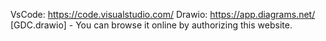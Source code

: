 VsCode: https://code.visualstudio.com/
Drawio: https://app.diagrams.net/
[GDC.drawio] - You can browse it online by authorizing this website.